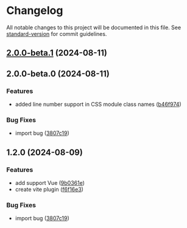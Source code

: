 # Changelog

All notable changes to this project will be documented in this file. See [standard-version](https://github.com/conventional-changelog/standard-version) for commit guidelines.

## [2.0.0-beta.1](https://github.com/teplostanski/vite-plugin-pretty-module-classnames/compare/v2.0.0-beta.0...v2.0.0-beta.1) (2024-08-11)

## 2.0.0-beta.0 (2024-08-11)


### Features

* added line number support in CSS module class names ([b46f974](https://github.com/teplostanski/vite-plugin-pretty-module-classnames/commit/b46f974f09e5139d656b9a9b4fbdf6df5494651c))


### Bug Fixes

* import bug ([3807c19](https://github.com/teplostanski/vite-plugin-pretty-module-classnames/commit/3807c194c87e12cbf6d067c33907e3cee21b0037))

## 1.2.0 (2024-08-09)


### Features

* add support Vue ([9b0361e](https://github.com/teplostanski/vite-plugin-pretty-module-classnames/commit/9b0361ea3375997ac8dd1479f87ea3d506340f18))
* create vite plugin ([f6f16e3](https://github.com/teplostanski/vite-plugin-pretty-module-classnames/commit/f6f16e30a81e723bdebe0295ea2cb6d43e706e39))


### Bug Fixes

* import bug ([3807c19](https://github.com/teplostanski/vite-plugin-pretty-module-classnames/commit/3807c194c87e12cbf6d067c33907e3cee21b0037))
